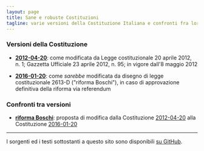 ```yaml
---
layout: page
title: Sane e robuste Costituzioni
tagline: varie versioni della Costituzione Italiana e confronti fra loro
---
```


### Versioni della Costituzione

* **[2012-04-20](fulltext/2012-04-20)**: come modificata da Legge
  costituzionale 20 aprile 2012, n. 1; Gazzetta Ufficiale 23 aprile 2012,
  n. 95; in vigore dall'8 maggio 2012

* **[2016-01-20](fulltext/2016-01-20)**: come *sarebbe* modificata da disegno
  di legge costituzionale 2613-D ("riforma Boschi"), in caso di approvazione
  definitiva della riforma via referendum


### Confronti tra versioni

* **[riforma Boschi](diff/2012-04-20/2016-01-20)**: proposta di modifica dalla
  Costituzione [2012-04-20](fulltext/2012-04-20) alla Costituzione
  [2016-01-20](fulltext/2016-01-20)

---

I sorgenti ed i testi sottostanti a questo sito sono disponibili
[su GitHub](https://github.com/zacchiro/costituzione).
